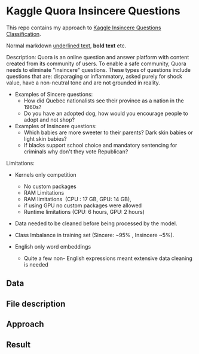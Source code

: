 # Kaggle Quora Insincere Questions
This repo contains my approach to [Kaggle Insincere Questions Classification](https://www.kaggle.com/c/quora-insincere-questions-classification).

Normal markdown <u>underlined text</u>, **bold text** etc.

Description: Quora is an online question and answer platform with content created from its community of users. To enable a safe community, Quora needs to eliminate "insincere" questions. These types of questions include questions that are: disparaging or inflammatory, asked purely for shock value, have a non-neutral tone and are not grounded in reality. 

* Examples of Sincere questions:
  * How did Quebec nationalists see their province as a nation in the 1960s?
  * Do you have an adopted dog, how would you encourage people to adopt and not shop?
* Examples of Insincere questions:
  * Which babies are more sweeter to their parents? Dark skin babies or light skin babies?
  * If blacks support school choice and mandatory sentencing for criminals why don't they vote Republican?

Limitations:
* Kernels only competition
  * No custom packages
  * RAM Limitations 
  * RAM limitations  (CPU : 17 GB, GPU: 14 GB), 
  * if using GPU no custom packages were allowed 
  * Runtime limitations (CPU: 6 hours, GPU: 2 hours)

* Data needed to be cleaned before being processed by the model.
* Class Imbalance in training set (Sincere: ~95% , Insincere ~5%). 
* English only word embeddings
  * Quite a few non- English expressions meant extensive data cleaning is needed


## Data

## File description

## Approach

## Result
